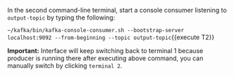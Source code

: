 In the second command-line terminal, start a console consumer listening to `output-topic` by typing the following: 

`~/kafka/bin/kafka-console-consumer.sh --bootstrap-server localhost:9092 --from-beginning --topic output-topic`{{execute T2}} 

**Important:** Interface will keep switching back to terminal 1 because producer is running there after executing above command, you can manually switch by clicking `terminal 2`.